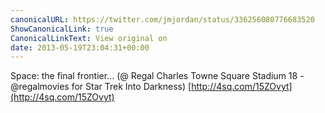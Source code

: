 ```yaml
---
canonicalURL: https://twitter.com/jmjordan/status/336256080776683520
ShowCanonicalLink: true
CanonicalLinkText: View original on
date: 2013-05-19T23:04:31+00:00
---
```

Space: the final frontier... (@ Regal Charles Towne Square Stadium 18 - @regalmovies for Star Trek Into Darkness) [http://4sq.com/15ZOvyt](http://4sq.com/15ZOvyt)